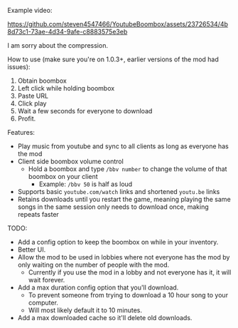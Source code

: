Example video:

https://github.com/steven4547466/YoutubeBoombox/assets/23726534/4b8d73c1-73ae-4d34-9afe-c8883575e3eb

I am sorry about the compression.

How to use (make sure you're on 1.0.3+, earlier versions of the mod had issues):
1. Obtain boombox
2. Left click while holding boombox
3. Paste URL
4. Click play
5. Wait a few seconds for everyone to download
6. Profit.

Features:
- Play music from youtube and sync to all clients as long as everyone has the mod
- Client side boombox volume control
  - Hold a boombox and type `/bbv number` to change the volume of that boombox on your client
    - Example: `/bbv 50` is half as loud
- Supports basic `youtube.com/watch` links and shortened `youtu.be` links
- Retains downloads until you restart the game, meaning playing the same songs in the same session only needs to download once, making repeats faster

TODO:
- Add a config option to keep the boombox on while in your inventory.
- Better UI.
- Allow the mod to be used in lobbies where not everyone has the mod by only waiting on the number of people with the mod.
  - Currently if you use the mod in a lobby and not everyone has it, it will wait forever.
- Add a max duration config option that you'll download.
  - To prevent someone from trying to download a 10 hour song to your computer.
  - Will most likely default it to 10 minutes.
- Add a max downloaded cache so it'll delete old downloads.